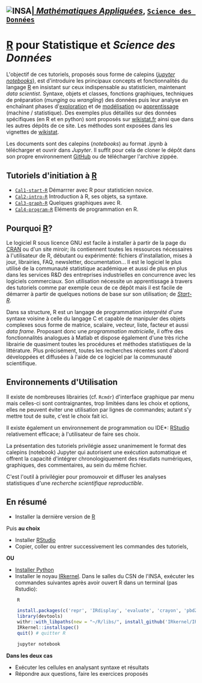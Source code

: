 
##  <a href="http://www.insa-toulouse.fr/" ><img src="http://www.math.univ-toulouse.fr/~besse/Wikistat/Images/Logo_INSAvilletoulouse-RVB.png" style="float:left; max-width: 80px; display: inline" alt="INSA"/> |  [*Mathématiques Appliquées*](http://www.math.insa-toulouse.fr/fr/index.html), [`Science des Données`](http://www.math.insa-toulouse.fr/fr/enseignement.html) 

# [R](https://cran.r-project.org/) pour Statistique et *Science des Données*

L'objectif de ces tutoriels, proposés sous forme de calepins ([*jupyter notebooks*](http://jupyter.org/)), est d'introduire les principaux concepts et fonctionnalités du langage [R](https://cran.r-project.org/) en insistant sur ceux indispensable au statisticien, maintenant *data scientist*. Syntaxe, objets et classes, fonctions graphiques, techniques de préparation (*munging* ou *wrangling*) des données puis leur analyse en enchaînant phases d'[exploration](http://wikistat.fr/) et de [modélisation](http://wikistat.fr/) ou [apprentissage](http://wikistat.fr/) (machine / statistique). Des exemples plus détaillés sur des données spécifiques (en R et en python) sont proposés sur [wikistat.fr](http://wikistat.fr/) ainsi que dans les autres dépôts de ce site. Les méthodes sont exposées dans les vignettes de [wikistat](http://wikistat.fr/).

Les documents sont des calepins (*notebooks*) au format .ipynb à télécharger et ouvrir dans *Jupyter*. Il suffit pour cela de cloner le dépôt dans son propre environnement [GitHub](https://github.com/) ou de télécharger l'archive zippée.

## Tutoriels d'initiation à [R](https://cran.r-project.org/)
- [`Cal1-start-R`](https://github.com/wikistat/Intro-R/blob/master/cal1-start-R.ipynb) Démarrrer avec R pour statisticien novice.
- [`Cal2-intro-R`](https://github.com/wikistat/Intro-R/blob/master/cal2-intro-R.ipynb) Introduction à R, ses objets, sa syntaxe.
- [`Cal3-graph-R`](https://github.com/wikistat/Intro-R/blob/master/cal3-graph-R.ipynb) Quelques graphiques avec R.
- [`Cal4-program-R`](https://github.com/wikistat/Intro-R/blob/master/cal4-program-R.ipynb) Eléments de programmation en R.



## Pourquoi [R](http://www.r-project.org/)?

Le logiciel R sous licence GNU  est facile à installer à partir de la page du [CRAN](http://www.r-project.org/) ou d'un site miroir; ils contiennent toutes les ressources nécessaires à l'utilisateur de R, débutant ou expérimenté: fichiers d'installation, mises à jour, librairies, FAQ, newsletter, documentation... Il est le logiciel le plus utilisé de la communauté statistique académique et aussi de plus en plus dans les services R&D des entreprises industrielles en concurrence avec les logiciels commerciaux. Son utilisation nécessite un apprentissage à travers des tutoriels comme par exemple ceux de ce dépôt mais il est facile de démarrer à partir de quelques notions de base sur son utilisation;  de [*Start-R*](https://github.com/wikistat/Intro-R/blob/master/cal1-start-R.ipynb).

Dans sa structure, R est un langage de programmation *interprété*  d'une syntaxe voisine à celle du langage C et capable de manipuler des objets complexes sous forme de matrice, scalaire, vecteur, liste, facteur et aussi *data frame*. Proposant donc une *programmation matricielle*, il offre des fonctionnalités analogues à Matlab et dispose également d'une très riche librairie de quasiment toutes les procédures et méthodes statistiques de la littérature. Plus précisément, toutes les recherches récentes sont d'abord développées et diffusées à l'aide de ce logiciel par la communauté scientifique.

## Environnements d'Utilisation
Il existe de nombreuses librairies (cf. `Rcmdr`) d'interface graphique par menu mais celles-ci sont contraignantes, trop limitées dans les choix et options, elles ne peuvent éviter une utilisation par lignes de commandes; autant s'y mettre tout de suite, c'est le choix fait ici. 

Il existe également un environnement de programmation ou IDE*: [RStudio](http://www.rstudio.com/) relativement efficace; à l'utilisateur de faire ses choix. 

La présentation des tutoriels privilégie assez unanimement le format des calepins (notebook) Jupyter qui autorisent une exécution automatique et offrent la capacité d'intégrer chronologiquement des résutlats numériques, graphiques, des commentaires, au sein du même fichier.

C'est l'outil à privilégier pour promouvoir et diffuser les analyses statistiques d'une *recherche scientifique reproductible*.

## En résumé
- Installer la dernière version de [R](https://cran.r-project.org/)

Puis **au choix**

- Installer [RStudio](http://www.rstudio.com/)
- Copier, coller ou entrer successivement les commandes des tutoriels, 

**OU**

- [Installer Python](http://localhost:8888/notebooks/Intro-Python/Cal1-introPython.ipynb)
- Installer le noyau [IRkernel](https://irkernel.github.io/installation/). Dans le salles du CSN de l'INSA, exécuter les commandes suivantes après avoir ouvert R dans un terminal (pas Rstudio):
```bash
    R
```
```R
    install.packages(c('repr', 'IRdisplay', 'evaluate', 'crayon', 'pbdZMQ', 'devtools', 'uuid', 'digest'))
    library(devtools)
    withr::with_libpaths(new = "~/R/libs/", install_github('IRkernel/IRkernel'))
    IRkernel::installspec()
    quit() # quitter R
```
```bash
    jupyter notebook
```

**Dans les deux cas**

- Exécuter les cellules en analysant syntaxe et résultats
- Répondre aux questions, faire les exercices proposés

